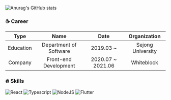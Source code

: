 ![Anurag's GitHub stats](https://github-readme-stats.vercel.app/api?username=eunsolkang&count_private=true)

### :coffee: Career

|    Type   |          Name          |    Date    |    Organization   |
|:---------:|:----------------------:|:----------:|:-----------------:|
| Education | Department of Software | 2019.03 ~  | Sejong University |
|  Company  |  Front-end Development | 2020.07 ~ 2021.06 |     Whiteblock    |

### :fire: Skills

![React](https://img.shields.io/badge/React-49d6f9?style=flat-square&logo=react&logoColor=white) 
![Typescript](https://img.shields.io/badge/Typescript-3178C6?style=flat-square&logo=typescript&logoColor=white) 
![NodeJS](https://img.shields.io/badge/NodeJS-339933?style=flat-square&logo=node.js&logoColor=white)
![Flutter](https://img.shields.io/badge/Flutter-02569B?style=flat-square&logo=flutter&logoColor=white)


